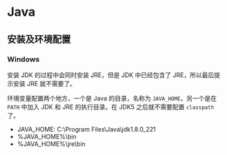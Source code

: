# Java

## 安装及环境配置

### Windows

安装 JDK 的过程中会同时安装 JRE，但是 JDK 中已经包含了 JRE，所以最后提示安装 JRE 就不需要了。

环境变量配置两个地方，一个是 Java 的目录，名称为 `JAVA_HOME`，另一个是在 `PATH` 中加入 JDK 和 JRE 的执行目录。在 JDK5 之后就不需要配置 `classpath` 了。

- JAVA_HOME: C:\Program Files\Java\jdk1.8.0_221
- %JAVA_HOME%\bin
- %JAVA_HOME%\jre\bin
